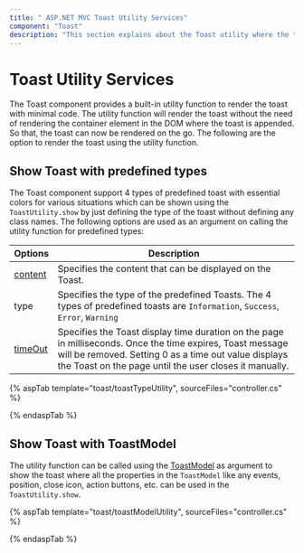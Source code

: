 ```yaml
---
title: " ASP.NET MVC Toast Utility Services"
component: "Toast"
description: "This section explains about the Toast utility where the toast can be shown anywhere."
---
```


# Toast Utility Services

The Toast component provides a built-in utility function to render the toast with minimal code. The utility function will render the toast without the need of rendering the container element in the DOM where the toast is appended. So that, the toast can now be rendered on the go. The following are the option to render the toast using the utility function.

## Show Toast with predefined types

The Toast component support 4 types of predefined toast with essential colors for various situations which can be shown using the `ToastUtility.show` by just defining the type of the toast without defining any class names. The following options are used as an argument on calling the utility function for predefined types:

| Options   | Description |
|-----------|-------------|
| [content](https://help.syncfusion.com/cr/aspnetcore-js2/Syncfusion.EJ2.Notifications.Toast.html#Syncfusion_EJ2_Notifications_Toast_Content) | Specifies the content that can be displayed on the Toast. |
| type | Specifies the type of the predefined Toasts. The 4 types of predefined toasts are `Information`, `Success`, `Error`, `Warning` |
| [timeOut](https://help.syncfusion.com/cr/aspnetcore-js2/Syncfusion.EJ2.Notifications.Toast.html#Syncfusion_EJ2_Notifications_Toast_TimeOut) | Specifies the Toast display time duration on the page in milliseconds. Once the time expires, Toast message will be removed. Setting 0 as a time out value displays the Toast on the page until the user closes it manually. |

{% aspTab template="toast/toastTypeUtility", sourceFiles="controller.cs" %}

{% endaspTab %}

## Show Toast with ToastModel

The utility function can be called using the [ToastModel](https://help.syncfusion.com/cr/aspnetcore-js2/Syncfusion.EJ2.Notifications.Toast.html#Syncfusion_EJ2_Notifications_Toast_ToastModel) as argument to show the toast where all the properties in the `ToastModel` like any events, position, close icon, action buttons, etc. can be used in the `ToastUtility.show`.

{% aspTab template="toast/toastModelUtility", sourceFiles="controller.cs" %}

{% endaspTab %}
